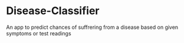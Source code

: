 # Disease-Classifier
An app to predict chances of suffrering from a disease based on given symptoms or test readings
